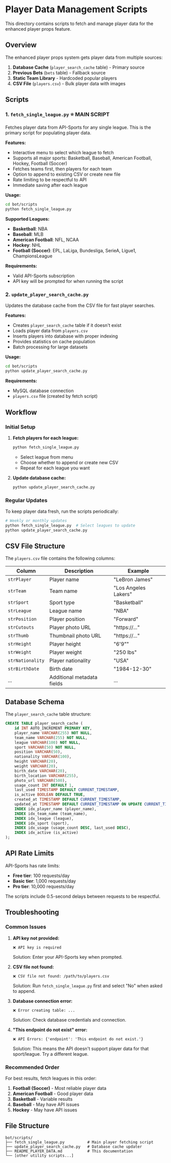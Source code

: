 # Player Data Management Scripts

This directory contains scripts to fetch and manage player data for the enhanced player props feature.

## Overview

The enhanced player props system gets player data from multiple sources:
1. **Database Cache** (`player_search_cache` table) - Primary source
2. **Previous Bets** (`bets` table) - Fallback source
3. **Static Team Library** - Hardcoded popular players
4. **CSV File** (`players.csv`) - Bulk player data with images

## Scripts

### 1. `fetch_single_league.py` ⭐ **MAIN SCRIPT**

Fetches player data from API-Sports for any single league. This is the primary script for populating player data.

**Features:**
- Interactive menu to select which league to fetch
- Supports all major sports: Basketball, Baseball, American Football, Hockey, Football (Soccer)
- Fetches teams first, then players for each team
- Option to append to existing CSV or create new file
- Rate limiting to be respectful to API
- Immediate saving after each league

**Usage:**
```bash
cd bot/scripts
python fetch_single_league.py
```

**Supported Leagues:**
- **Basketball**: NBA
- **Baseball**: MLB
- **American Football**: NFL, NCAA
- **Hockey**: NHL
- **Football (Soccer)**: EPL, LaLiga, Bundesliga, SerieA, Ligue1, ChampionsLeague

**Requirements:**
- Valid API-Sports subscription
- API key will be prompted for when running the script

### 2. `update_player_search_cache.py`

Updates the database cache from the CSV file for fast player searches.

**Features:**
- Creates `player_search_cache` table if it doesn't exist
- Loads player data from `players.csv`
- Inserts players into database with proper indexing
- Provides statistics on cache population
- Batch processing for large datasets

**Usage:**
```bash
cd bot/scripts
python update_player_search_cache.py
```

**Requirements:**
- MySQL database connection
- `players.csv` file (created by fetch script)

## Workflow

### Initial Setup

1. **Fetch players for each league:**
   ```bash
   python fetch_single_league.py
   ```
   - Select league from menu
   - Choose whether to append or create new CSV
   - Repeat for each league you want

2. **Update database cache:**
   ```bash
   python update_player_search_cache.py
   ```

### Regular Updates

To keep player data fresh, run the scripts periodically:

```bash
# Weekly or monthly updates
python fetch_single_league.py  # Select leagues to update
python update_player_search_cache.py
```

## CSV File Structure

The `players.csv` file contains the following columns:

| Column | Description | Example |
|--------|-------------|---------|
| `strPlayer` | Player name | "LeBron James" |
| `strTeam` | Team name | "Los Angeles Lakers" |
| `strSport` | Sport type | "Basketball" |
| `strLeague` | League name | "NBA" |
| `strPosition` | Player position | "Forward" |
| `strCutouts` | Player photo URL | "https://..." |
| `strThumb` | Thumbnail photo URL | "https://..." |
| `strHeight` | Player height | "6'9\"" |
| `strWeight` | Player weight | "250 lbs" |
| `strNationality` | Player nationality | "USA" |
| `strBirthDate` | Birth date | "1984-12-30" |
| ... | Additional metadata fields | ... |

## Database Schema

The `player_search_cache` table structure:

```sql
CREATE TABLE player_search_cache (
    id INT AUTO_INCREMENT PRIMARY KEY,
    player_name VARCHAR(255) NOT NULL,
    team_name VARCHAR(255) NOT NULL,
    league VARCHAR(100) NOT NULL,
    sport VARCHAR(50) NOT NULL,
    position VARCHAR(50),
    nationality VARCHAR(100),
    height VARCHAR(20),
    weight VARCHAR(20),
    birth_date VARCHAR(20),
    birth_location VARCHAR(255),
    photo_url VARCHAR(500),
    usage_count INT DEFAULT 1,
    last_used TIMESTAMP DEFAULT CURRENT_TIMESTAMP,
    is_active BOOLEAN DEFAULT TRUE,
    created_at TIMESTAMP DEFAULT CURRENT_TIMESTAMP,
    updated_at TIMESTAMP DEFAULT CURRENT_TIMESTAMP ON UPDATE CURRENT_TIMESTAMP,
    INDEX idx_player_name (player_name),
    INDEX idx_team_name (team_name),
    INDEX idx_league (league),
    INDEX idx_sport (sport),
    INDEX idx_usage (usage_count DESC, last_used DESC),
    INDEX idx_active (is_active)
);
```

## API Rate Limits

API-Sports has rate limits:
- **Free tier**: 100 requests/day
- **Basic tier**: 1,000 requests/day
- **Pro tier**: 10,000 requests/day

The scripts include 0.5-second delays between requests to be respectful.

## Troubleshooting

### Common Issues

1. **API key not provided:**
   ```
   ❌ API key is required
   ```
   Solution: Enter your API-Sports key when prompted.

2. **CSV file not found:**
   ```
   ❌ CSV file not found: /path/to/players.csv
   ```
   Solution: Run `fetch_single_league.py` first and select "No" when asked to append.

3. **Database connection error:**
   ```
   ❌ Error creating table: ...
   ```
   Solution: Check database credentials and connection.

4. **"This endpoint do not exist" error:**
   ```
   ❌ API Errors: {'endpoint': 'This endpoint do not exist.'}
   ```
   Solution: This means the API doesn't support player data for that sport/league. Try a different league.

### Recommended Order

For best results, fetch leagues in this order:
1. **Football (Soccer)** - Most reliable player data
2. **American Football** - Good player data
3. **Basketball** - Variable results
4. **Baseball** - May have API issues
5. **Hockey** - May have API issues

## File Structure

```
bot/scripts/
├── fetch_single_league.py          # Main player fetching script
├── update_player_search_cache.py   # Database cache updater
├── README_PLAYER_DATA.md           # This documentation
└── [other utility scripts...]
```
